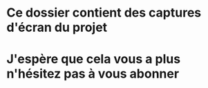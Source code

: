 # Ce dossier contient des captures d'écran du projet
# J'espère que cela vous a plus n'hésitez pas à vous abonner
